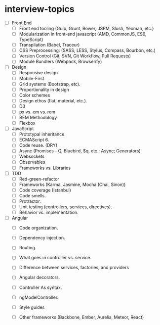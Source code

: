 # interview-topics
- [ ] Front End
     - [ ] Front end tooling (Gulp, Grunt, Bower, JSPM, Slush, Yeoman, etc.)
     - [ ] Modularization in front-end javascript (AMD, CommonJS, ES6, TypeScript)
     - [ ] Transpilation (Babel, Traceur)
     - [ ] CSS Preprocessing: (SASS, LESS, Stylus, Compass, Bourbon, etc.)
     - [ ] Version Control (Git, SVN, Git Workflow, Pull Requests)
     - [ ] Module Bundlers (Webpack, Browserify)

- [ ] Design
     - [ ] Responsive design
     - [ ] Mobile-First
     - [ ] Grid systems (Bootstrap, etc).
     - [ ] Proportionality in design
     - [ ] Color schemes
     - [ ] Design ethos (flat, material, etc.).
     - [ ] D3
     - [ ] px vs. em vs. rem
     - [ ] BEM Methodology 
     - [ ] Flexbox

- [ ] JavaScript
     - [ ] Prototypal inheritance.
     - [ ] ECMAScript 6.
     - [ ] Code reuse. (DRY)
     - [ ] Async (Promises - Q, Bluebird, $q, etc.; Async; Generators)
     - [ ] Websockets
     - [ ] Observables
     - [ ] Frameworks vs. Libraries 

- [ ] TDD
     - [ ] Red-green-refactor
     - [ ] Frameworks (Karma, Jasmine, Mocha (Chai, Sinon))
     - [ ] Code coverage (Istanbul)
     - [ ] Code smells.
     - [ ] Protractor.
     - [ ] Unit testing (controllers, services, directives).
     - [ ] Behavior vs. implementation.

- [ ] Angular
     - [ ] Code organization.
     - [ ] Dependency injection.
     - [ ] Routing.
     - [ ] What goes in controller vs. service.
     - [ ] Difference between services, factories, and providers
     - [ ] Angular decorators.
     - [ ] Controller As syntax.
     - [ ] ngModelController.
     - [ ] Style guides
     - [ ] Other frameworks (Backbone, Ember, Aurelia, Meteor, React)





